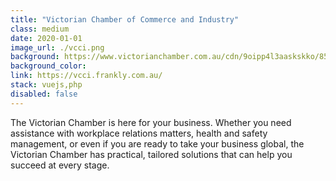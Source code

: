 ```yaml
---
title: "Victorian Chamber of Commerce and Industry"
class: medium
date: 2020-01-01
image_url: ./vcci.png
background: https://www.victorianchamber.com.au/cdn/9oipp4l3aaskskko/850
background_color:
link: https://vcci.frankly.com.au/
stack: vuejs,php
disabled: false
---
```


The Victorian Chamber is here for your business.
Whether you need assistance with workplace relations matters, health and safety management, or even if you are ready to take your business global, the Victorian Chamber has practical, tailored solutions that can help you succeed at every stage.
